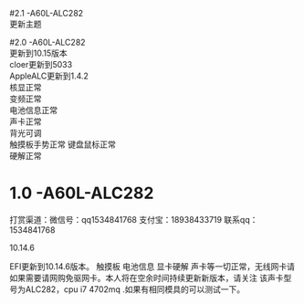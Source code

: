 #2.1     -A60L-ALC282	
更新主题











#2.0    -A60L-ALC282	
更新到10.15版本	
cloer更新到5033	
AppleALC更新到1.4.2	
核显正常	
变频正常	
电池信息正常	
声卡正常	
背光可调	
触摸板手势正常	
键盘鼠标正常	
硬解正常	







# 1.0   -A60L-ALC282
打赏渠道：微信号：qq1534841768   支付宝：18938433719
联系qq：1534841768









10.14.6





EFI更新到10.14.6版本。
触摸板 电池信息 显卡硬解 声卡等一切正常，无线网卡请如果需要请网购免驱网卡。本人将在空余时间持续更新新版本，请关注
该声卡型号为ALC282，cpu i7 4702mq .如果有相同模具的可以测试一下。




